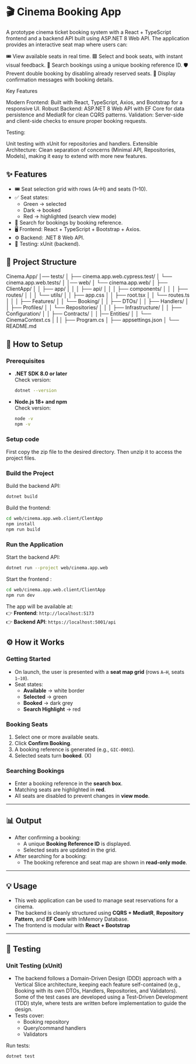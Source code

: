 # 🎬 Cinema Booking App

A prototype cinema ticket booking system with a React + TypeScript frontend and a backend API built using ASP.NET 8 Web API.
The application provides an interactive seat map where users can:

🎟 View available seats in real time.
🟩 Select and book seats, with instant visual feedback.
🔎 Search bookings using a unique booking reference ID.
🛡 Prevent double booking by disabling already reserved seats.
📝 Display confirmation messages with booking details.

Key Features

Modern Frontend: Built with React, TypeScript, Axios, and Bootstrap for a responsive UI.
Robust Backend: ASP.NET 8 Web API with EF Core for data persistence and MediatR for clean CQRS patterns.
Validation: Server-side and client-side checks to ensure proper booking requests.

Testing:

Unit testing with xUnit for repositories and handlers.
Extensible Architecture: Clean separation of concerns (Minimal API, Repositories, Models), making it easy to extend with more new features.

## ✨ Features

- 🎟 Seat selection grid with rows (A–H) and seats (1–10).  
- ✅ Seat states:  
  - Green → selected  
  - Dark → booked  
  - Red → highlighted (search view mode)  
- 🔎 Search for bookings by booking reference.  
- 🖥 Frontend: React + TypeScript + Bootstrap + Axios.  
- ⚙️ Backend: .NET 8 Web API.  
- 🧪 Testing: xUnit (backend).  


## 📂 Project Structure

Cinema.App/
│── tests/
│   ├── cinema.app.web.cypress.test/
│   └── cinema.app.web.tests/
│
│── web/
│   └── cinema.app.web/
│       ├── ClientApp/
│       │   ├── app/
│       │   │   ├── api/
│       │   │   ├── components/
│       │   │   ├── routes/
│       │   │   └── utils/
│       │   ├── app.css
│       │   ├── root.tsx
│       │   └── routes.ts
│       │
│       ├── Features/
│       │   └── Booking/
│       │       ├── DTOs/
│       │       ├── Handlers/
│       │       ├── Profiles/
│       │       └── Repositories/
│       │
│       ├── Infrastructure/
│       │   ├── Configuration/
│       │   ├── Contracts/
│       │   |── Entities/
│       │	└── CinemaContext.cs
│       |
│       ├── Program.cs
│       ├── appsettings.json
│       └── README.md


## 🚀 How to Setup

### Prerequisites

- **.NET SDK 8.0 or later**  
  Check version:  
  ```bash
  dotnet --version
  ```

- **Node.js 18+ and npm**  
  Check version:  
  ```bash
  node -v
  npm -v
  ```

### Setup code

First copy the zip file to the desired directory. Then unzip it to access the project files.


### Build the Project

Build the backend API:

```bash
dotnet build
```

Build the frontend:

```bash
cd web/cinema.app.web.client/ClentApp
npm install
npm run build
```

### Run the Application

Start the backend API:

```bash
dotnet run --project web/cinema.app.web
```

Start the frontend :

```bash
cd web/cinema.app.web.client/ClientApp
npm run dev
```

The app will be available at:  
👉 **Frontend**: `http://localhost:5173`  
👉 **Backend API**: `https://localhost:5001/api`


## ⚙️ How it Works

### Getting Started

- On launch, the user is presented with a **seat map grid** (rows `A–H`, seats `1–10`).  
- Seat states:  
  - **Available** → white border  
  - **Selected** → green  
  - **Booked** → dark grey  
  - **Search Highlight** → red  

### Booking Seats

1. Select one or more available seats.  
2. Click **Confirm Booking**.  
3. A booking reference is generated (e.g., `GIC-0001`).  
4. Selected seats turn **booked**. (X)

### Searching Bookings

- Enter a booking reference in the **search box**.  
- Matching seats are highlighted in **red**.  
- All seats are disabled to prevent changes in **view mode**.  

---

## 📊 Output

- After confirming a booking:  
  - A unique **Booking Reference ID** is displayed.  
  - Selected seats are updated in the grid.  
- After searching for a booking:  
  - The booking reference and seat map are shown in **read-only mode**.  

---

## 💡 Usage

- This web application can be used to manage seat reservations for a cinema.  
- The backend is cleanly structured using **CQRS + MediatR**, **Repository Pattern**, and **EF Core** with InMemory Database.  
- The frontend is modular with **React + Bootstrap**

---

## 🧪 Testing

### Unit Testing (xUnit)

- The backend follows a Domain-Driven Design (DDD) approach with a Vertical Slice architecture, keeping each feature self-contained (e.g., Booking with its own DTOs, Handlers, Repositories, and Validators). Some of the test cases are developed using a Test-Driven Development (TDD) style, where tests are written before implementation to guide the design.
- Tests cover:  
  - Booking repository  
  - Query/command handlers  
  - Validators  

Run tests:

```bash
dotnet test
```

